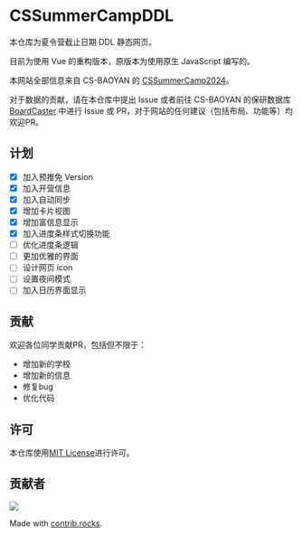 # CSSummerCampDDL

本仓库为夏令营截止日期 DDL 静态网页。

目前为使用 Vue 的重构版本，原版本为使用原生 JavaScript 编写的。

本网站全部信息来自 CS-BAOYAN 的 [CSSummerCamp2024](https://github.com/CS-BAOYAN/CSSummerCamp2024)。

对于数据的贡献，请在本仓库中提出 Issue 或者前往 CS-BAOYAN 的保研数据库 [BoardCaster](https://github.com/CS-BAOYAN/BoardCaster) 中进行 Issue 或 PR，对于网站的任何建议（包括布局、功能等）均欢迎PR。

## 计划

- [x] 加入预推免 Version
- [x] 加入开营信息
- [x] 加入自动同步
- [x] 增加卡片视图
- [x] 增加富信息显示
- [x] 加入进度条样式切换功能
- [ ] 优化进度条逻辑
- [ ] 更加优雅的界面
- [ ] 设计网页 icon
- [ ] 设置夜间模式
- [ ] 加入日历界面显示

## 贡献

欢迎各位同学贡献PR，包括但不限于：

- 增加新的学校
- 增加新的信息
- 修复bug
- 优化代码

## 许可

本仓库使用[MIT License](LICENSE)进行许可。

## 贡献者

<a href="https://github.com/CS-BAOYAN/CSSummerCampDDL/graphs/contributors">
  <img src="https://contrib.rocks/image?repo=CS-BAOYAN/CSSummerCampDDL" />
</a>

Made with [contrib.rocks](https://contrib.rocks).
